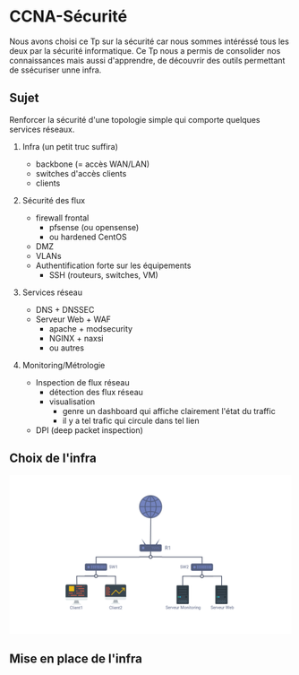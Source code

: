 # CCNA-Sécurité

Nous avons choisi ce Tp sur la sécurité car nous sommes intéréssé tous les deux par la sécurité informatique.
Ce Tp nous a permis de consolider nos connaissances mais aussi d'apprendre, de découvrir des outils permettant de ssécuriser unne infra.

## Sujet

Renforcer la sécurité d'une topologie simple qui comporte quelques services réseaux.

1. Infra (un petit truc suffira)
    * backbone (= accès WAN/LAN)
    * switches d'accès clients
    * clients

2. Sécurité des flux
    * firewall frontal
        * pfsense (ou opensense)
        * ou hardened CentOS
    * DMZ
    * VLANs
    * Authentification forte sur les équipements
        * SSH (routeurs, switches, VM)

3. Services réseau
    * DNS + DNSSEC
    * Serveur Web + WAF
        * apache + modsecurity
        * NGINX + naxsi
        * ou autres

4. Monitoring/Métrologie
    * Inspection de flux réseau
        * détection des flux réseau
        * visualisation
            * genre un dashboard qui affiche clairement l'état du traffic
            * il y a tel trafic qui circule dans tel lien
    * DPI (deep packet inspection)


## Choix de l'infra

![schéma infra](https://github.com/lukihd/CCNA-Securite/blob/master/Annexes/sch%C3%A9ma.png)

## Mise en place de l'infra